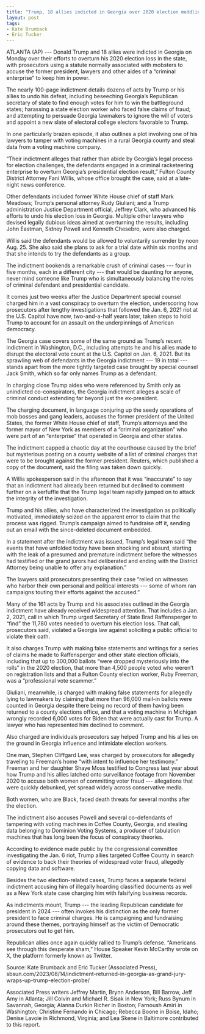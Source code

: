 ```yaml
---
title: "Trump, 18 allies indicted in Georgia over 2020 election meddling, the 4th criminal case against him"
layout: post
tags:
- Kate Brumback
- Eric Tucker
---
```


ATLANTA (AP) --- Donald Trump and 18 allies were indicted in Georgia on Monday over their efforts to overturn his 2020 election loss in the state, with prosecutors using a statute normally associated with mobsters to accuse the former president, lawyers and other aides of a “criminal enterprise” to keep him in power.

The nearly 100-page indictment details dozens of acts by Trump or his allies to undo his defeat, including beseeching Georgia’s Republican secretary of state to find enough votes for him to win the battleground states; harassing a state election worker who faced false claims of fraud; and attempting to persuade Georgia lawmakers to ignore the will of voters and appoint a new slate of electoral college electors favorable to Trump.

In one particularly brazen episode, it also outlines a plot involving one of his lawyers to tamper with voting machines in a rural Georgia county and steal data from a voting machine company.

“Their indictment alleges that rather than abide by Georgia’s legal process for election challenges, the defendants engaged in a criminal racketeering enterprise to overturn Georgia’s presidential election result,” Fulton County District Attorney Fani Willis, whose office brought the case, said at a late-night news conference.

Other defendants included former White House chief of staff Mark Meadows; Trump’s personal attorney Rudy Giuliani; and a Trump administration Justice Department official, Jeffrey Clark, who advanced his efforts to undo his election loss in Georgia. Multiple other lawyers who devised legally dubious ideas aimed at overturning the results, including John Eastman, Sidney Powell and Kenneth Chesebro, were also charged.

Willis said the defendants would be allowed to voluntarily surrender by noon Aug. 25. She also said she plans to ask for a trial date within six months and that she intends to try the defendants as a group.

The indictment bookends a remarkable crush of criminal cases --- four in five months, each in a different city --- that would be daunting for anyone, never mind someone like Trump who is simultaneously balancing the roles of criminal defendant and presidential candidate.

It comes just two weeks after the Justice Department special counsel charged him in a vast conspiracy to overturn the election, underscoring how prosecutors after lengthy investigations that followed the Jan. 6, 2021 riot at the U.S. Capitol have now, two-and-a-half years later, taken steps to hold Trump to account for an assault on the underpinnings of American democracy.

The Georgia case covers some of the same ground as Trump’s recent indictment in Washington, D.C., including attempts he and his allies made to disrupt the electoral vote count at the U.S. Capitol on Jan. 6, 2021. But its sprawling web of defendants in the Georgia indictment --- 19 in total --- stands apart from the more tightly targeted case brought by special counsel Jack Smith, which so far only names Trump as a defendant.

In charging close Trump aides who were referenced by Smith only as unindicted co-conspirators, the Georgia indictment alleges a scale of criminal conduct extending far beyond just the ex-president.

The charging document, in language conjuring up the seedy operations of mob bosses and gang leaders, accuses the former president of the United States, the former White House chief of staff, Trump’s attorneys and the former mayor of New York as members of a “criminal organization” who were part of an “enterprise” that operated in Georgia and other states.

The indictment capped a chaotic day at the courthouse caused by the brief but mysterious posting on a county website of a list of criminal charges that were to be brought against the former president. Reuters, which published a copy of the document, said the filing was taken down quickly.

A Willis spokesperson said in the afternoon that it was “inaccurate” to say that an indictment had already been returned but declined to comment further on a kerfuffle that the Trump legal team rapidly jumped on to attack the integrity of the investigation.

Trump and his allies, who have characterized the investigation as politically motivated, immediately seized on the apparent error to claim that the process was rigged. Trump’s campaign aimed to fundraise off it, sending out an email with the since-deleted document embedded.

In a statement after the indictment was issued, Trump’s legal team said “the events that have unfolded today have been shocking and absurd, starting with the leak of a presumed and premature indictment before the witnesses had testified or the grand jurors had deliberated and ending with the District Attorney being unable to offer any explanation.”

The lawyers said prosecutors presenting their case “relied on witnesses who harbor their own personal and political interests --- some of whom ran campaigns touting their efforts against the accused.”

Many of the 161 acts by Trump and his associates outlined in the Georgia indictment have already received widespread attention. That includes a Jan. 2, 2021, call in which Trump urged Secretary of State Brad Raffensperger to “find” the 11,780 votes needed to overturn his election loss. That call, prosecutors said, violated a Georgia law against soliciting a public official to violate their oath.

It also charges Trump with making false statements and writings for a series of claims he made to Raffensperger and other state election officials, including that up to 300,000 ballots “were dropped mysteriously into the rolls” in the 2020 election, that more than 4,500 people voted who weren’t on registration lists and that a Fulton County election worker, Ruby Freeman, was a “professional vote scammer.”

Giuliani, meanwhile, is charged with making false statements for allegedly lying to lawmakers by claiming that more than 96,000 mail-in ballots were counted in Georgia despite there being no record of them having been returned to a county elections office, and that a voting machine in Michigan wrongly recorded 6,000 votes for Biden that were actually cast for Trump. A lawyer who has represented him declined to comment.

Also charged are individuals prosecutors say helped Trump and his allies on the ground in Georgia influence and intimidate election workers.

One man, Stephen Cliffgard Lee, was charged by prosecutors for allegedly traveling to Freeman’s home “with intent to influence her testimony.” Freeman and her daughter Shaye Moss testified to Congress last year about how Trump and his allies latched onto surveillance footage from November 2020 to accuse both women of committing voter fraud --- allegations that were quickly debunked, yet spread widely across conservative media.

Both women, who are Black, faced death threats for several months after the election.

The indictment also accuses Powell and several co-defendants of tampering with voting machines in Coffee County, Georgia, and stealing data belonging to Dominion Voting Systems, a producer of tabulation machines that has long been the focus of conspiracy theories.

According to evidence made public by the congressional committee investigating the Jan. 6 riot, Trump allies targeted Coffee County in search of evidence to back their theories of widespread voter fraud, allegedly copying data and software.

Besides the two election-related cases, Trump faces a separate federal indictment accusing him of illegally hoarding classified documents as well as a New York state case charging him with falsifying business records.

As indictments mount, Trump --- the leading Republican candidate for president in 2024 --- often invokes his distinction as the only former president to face criminal charges. He is campaigning and fundraising around these themes, portraying himself as the victim of Democratic prosecutors out to get him.

Republican allies once again quickly rallied to Trump’s defense. “Americans see through this desperate sham,” House Speaker Kevin McCarthy wrote on X, the platform formerly known as Twitter.

Source: Kate Brumback and Eric Tucker (Associated Press), sbsun.com/2023/08/14/indictment-returned-in-georgia-as-grand-jury-wraps-up-trump-election-probe/

Associated Press writers Jeffrey Martin, Brynn Anderson, Bill Barrow, Jeff Amy in Atlanta; Jill Colvin and Michael R. Sisak in New York; Russ Bynum in Savannah, Georgia; Alanna Durkin Richer in Boston; Farnoush Amiri in Washington; Christine Fernando in Chicago; Rebecca Boone in Boise, Idaho; Denise Lavoie in Richmond, Virginia; and Lea Skene in Baltimore contributed to this report.
